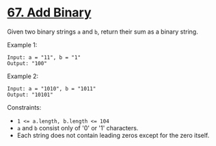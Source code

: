 [67. Add Binary](https://leetcode.com/problems/add-binary/)
================

Given two binary strings `a` and `b`, return their sum as a binary string.

Example 1:
```
Input: a = "11", b = "1"
Output: "100"
```

Example 2:
```
Input: a = "1010", b = "1011"
Output: "10101"
```

Constraints:
 - `1 <= a.length, b.length <= 104`
 - `a` and `b` consist only of '0' or '1' characters.
 - Each string does not contain leading zeros except for the zero itself.
